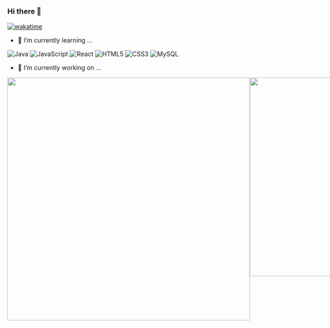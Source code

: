 ### Hi there 👋 

[![wakatime](https://wakatime.com/badge/user/018ef09b-4830-4742-8c11-7c2fa58d8c53.svg)](https://wakatime.com/@018ef09b-4830-4742-8c11-7c2fa58d8c53)

- 🌱 I’m currently learning ...

![Java](https://img.shields.io/badge/java-%23ED8B00.svg?style=for-the-badge&logo=openjdk&logoColor=white)
![JavaScript](https://img.shields.io/badge/javascript-%23323330.svg?style=for-the-badge&logo=javascript&logoColor=%23F7DF1E)
![React](https://img.shields.io/badge/react-%2320232a.svg?style=for-the-badge&logo=react&logoColor=%2361DAFB)
![HTML5](https://img.shields.io/badge/html5-%23E34F26.svg?style=for-the-badge&logo=html5&logoColor=white)
![CSS3](https://img.shields.io/badge/css3-%231572B6.svg?style=for-the-badge&logo=css3&logoColor=white)
![MySQL](https://img.shields.io/badge/mysql-4479A1.svg?style=for-the-badge&logo=mysql&logoColor=white)

- 🔭 I’m currently working on ...

<div style="display:flex; gap: 1;">
  <a href="https://github.com/anuraghazra/github-readme-stats">
    <img width=550 align="center" src="https://github-readme-stats.vercel.app/api?username=Jihyeon818&show_icons=true&theme=transparent" />
  </a>
  <a href="https://github.com/anuraghazra/convoychat">
    <img width=450 align="center" src="https://github-readme-stats.vercel.app/api/top-langs/?username=Jihyeon818&layout=compact&card_width=320" />
  </a>
</div>
